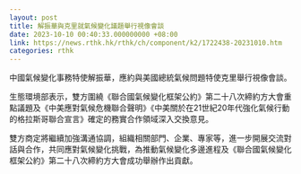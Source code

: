 ```yaml
---
layout: post
title: 解振華與克里就氣候變化議題舉行視像會談
date: 2023-10-10 00:40:33.000000000 +08:00
link: https://news.rthk.hk/rthk/ch/component/k2/1722438-20231010.htm
categories: rthk
---
```


中國氣候變化事務特使解振華，應約與美國總統氣候問題特使克里舉行視像會談。

生態環境部表示，雙方圍繞《聯合國氣候變化框架公約》第二十八次締約方大會重點議題及《中美應對氣候危機聯合聲明》《中美關於在21世紀20年代強化氣候行動的格拉斯哥聯合宣言》確定的務實合作領域深入交換意見。

雙方商定將繼續加強溝通協調，組織相關部門、企業、專家等，進一步開展交流對話與合作，共同應對氣候變化挑戰，為推動氣候變化多邊進程及《聯合國氣候變化框架公約》第二十八次締約方大會成功舉辦作出貢獻。
